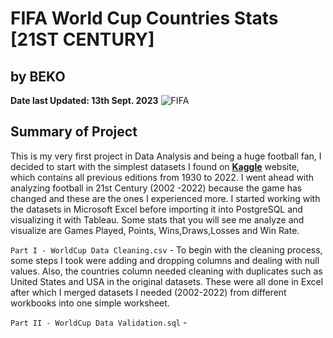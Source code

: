 # FIFA World Cup Countries Stats [21ST CENTURY] 
## by BEKO
**Date last Updated: 13th Sept. 2023**
![FIFA](https://assets.architecturaldigest.in/photos/60082342345ead69c9c1aeb6/16:9/w_1920,c_limit/FIFA-2018-World-Cup-Featured-1366x768.jpg)

## Summary of Project
This is my very first project in Data Analysis and being a huge football fan, I decided to start with the simplest datasets I found on **[Kaggle](https://www.kaggle.com/datasets/iamsouravbanerjee/fifa-football-world-cup-dataset)** website, which contains all previous editions from 1930 to 2022. I went ahead with analyzing football in 21st Century (2002 -2022) because the game has changed and these are the ones I experienced more. I started working with the datasets in Microsoft Excel before importing it into PostgreSQL and visualizing it with Tableau. Some stats that you will see me analyze and visualize are Games Played, Points, Wins,Draws,Losses and Win Rate.

`Part I - WorldCup Data Cleaning.csv` - To begin with the cleaning process, some steps I took were adding and dropping columns and dealing with null values. Also, the countries column needed cleaning with duplicates such as United States and USA in the original datasets. These were all done in Excel after which I merged datasets I needed (2002-2022) from different workbooks into one simple worksheet. 

`Part II - WorldCup Data Validation.sql` - 
